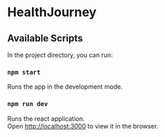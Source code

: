 # HealthJourney

## Available Scripts

In the project directory, you can run:

### `npm start`

Runs the app in the development mode.<br>

### `npm run dev`

Runs the react application.<br>
Open [http://localhost:3000](http://localhost:3000) to view it in the browser.

